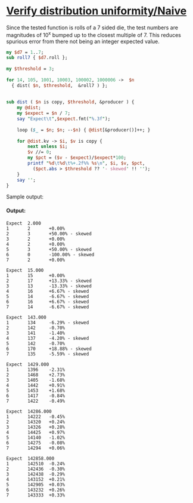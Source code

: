 [1]: http://rosettacode.org/wiki/Verify_distribution_uniformity/Naive

# [Verify distribution uniformity/Naive][1]

Since the tested function is rolls of a 7 sided die, the test numbers are magnitudes of 10<sup>x</sup> bumped up to the closest multiple of 7. This reduces spurious error from there not being an integer expected value.

```perl
my $d7 = 1..7;
sub roll7 { $d7.roll };
 
my $threshold = 3;
 
for 14, 105, 1001, 10003, 100002, 1000006 ->  $n
  { dist( $n, $threshold,  &roll7 ) };
 
 
sub dist ( $n is copy, $threshold, &producer ) {
    my @dist;
    my $expect = $n / 7;
    say "Expect\t",$expect.fmt("%.3f");
 
    loop ($_ = $n; $n; --$n) { @dist[&producer()]++; }
 
    for @dist.kv -> $i, $v is copy {
        next unless $i;
        $v //= 0;
        my $pct = ($v - $expect)/$expect*100;
        printf "%d\t%d\t%+.2f%% %s\n", $i, $v, $pct,
          ($pct.abs > $threshold ?? '- skewed' !! '');
    }
    say '';
}
```


Sample output:


#### Output:
```
Expect  2.000
1       2       +0.00%
2       3       +50.00% - skewed
3       2       +0.00%
4       2       +0.00%
5       3       +50.00% - skewed
6       0       -100.00% - skewed
7       2       +0.00%

Expect  15.000
1       15      +0.00%
2       17      +13.33% - skewed
3       13      -13.33% - skewed
4       16      +6.67% - skewed
5       14      -6.67% - skewed
6       16      +6.67% - skewed
7       14      -6.67% - skewed

Expect  143.000
1       134     -6.29% - skewed
2       142     -0.70%
3       141     -1.40%
4       137     -4.20% - skewed
5       142     -0.70%
6       170     +18.88% - skewed
7       135     -5.59% - skewed

Expect  1429.000
1       1396    -2.31%
2       1468    +2.73%
3       1405    -1.68%
4       1442    +0.91%
5       1453    +1.68%
6       1417    -0.84%
7       1422    -0.49%

Expect  14286.000
1       14222   -0.45%
2       14320   +0.24%
3       14326   +0.28%
4       14425   +0.97%
5       14140   -1.02%
6       14275   -0.08%
7       14294   +0.06%

Expect  142858.000
1       142510  -0.24%
2       142436  -0.30%
3       142438  -0.29%
4       143152  +0.21%
5       142905  +0.03%
6       143232  +0.26%
7       143333  +0.33%
```